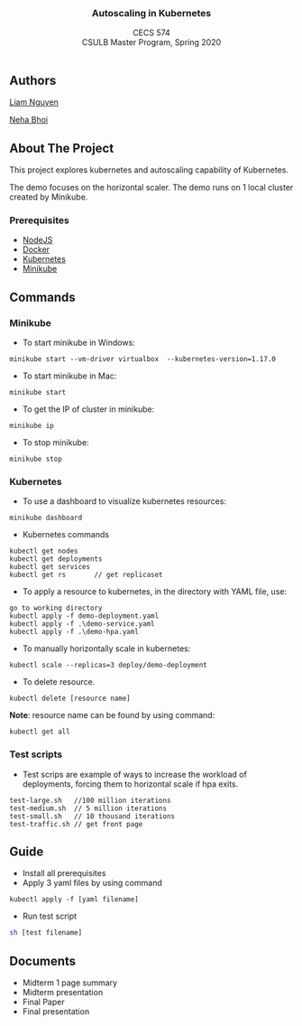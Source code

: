 <br />
<p align="center">
  <h3 align="center">Autoscaling in Kubernetes</h3>

  <p align="center">
    CECS 574
    <br /> 
    CSULB Master Program, Spring 2020
    <br />
    <br />
  </p>
</p>

<!-- ABOUT THE PROJECT -->

## Authors

[Liam Nguyen](https://github.com/liam-nguyen)

[Neha Bhoi](https://github.com/Nehabhoi)

## About The Project

This project explores kubernetes and autoscaling capability of Kubernetes.

The demo focuses on the horizontal scaler. The demo runs on 1 local cluster created by Minikube.

### Prerequisites

- [NodeJS](https://nodejs.org/en/)
- [Docker](https://www.docker.com/)
- [Kubernetes](https://kubernetes.io/)
- [Minikube](https://kubernetes.io/docs/tasks/tools/install-minikube/)

## Commands

### Minikube

- To start minikube in Windows:

```
minikube start --vm-driver virtualbox  --kubernetes-version=1.17.0
```

- To start minikube in Mac:

```
minikube start
```

- To get the IP of cluster in minikube:

```
minikube ip
```

- To stop minikube:

```
minikube stop
```

### Kubernetes

- To use a dashboard to visualize kubernetes resources:

```
minikube dashboard
```

- Kubernetes commands

```
kubectl get nodes
kubectl get deployments
kubectl get services
kubectl get rs       // get replicaset
```

- To apply a resource to kubernetes, in the directory with YAML file, use:

```
go to working directory
kubectl apply -f demo-deployment.yaml
kubectl apply -f .\demo-service.yaml
kubectl apply -f .\demo-hpa.yaml
```

- To manually horizontally scale in kubernetes:

```
kubectl scale --replicas=3 deploy/demo-deployment
```

- To delete resource.

```
kubectl delete [resource name]
```

**Note**: resource name can be found by using command:

```
kubectl get all
```

### Test scripts

- Test scrips are example of ways to increase the workload of deployments, forcing them to horizontal scale if hpa exits.

```
test-large.sh   //100 million iterations
test-medium.sh  // 5 million iterations
test-small.sh   // 10 thousand iterations
test-traffic.sh // get front page
```

## Guide

- Install all prerequisites
- Apply 3 yaml files by using command

```
kubectl apply -f [yaml filename]
```

- Run test script

```sh
sh [test filename]
```

## Documents

- Midterm 1 page summary
- Midterm presentation
- Final Paper
- Final presentation
